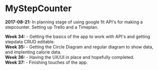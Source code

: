 # MyStepCounter

**2017-08-21:** In planning stage of using google fit API's for making a stepcounter. Setting up Trello and a Timeplan.


**Week 34:** - Getting the basics of the app to work with API's and getting stepdata CRUD editable.  
**Week 35:** - Getting the Circle Diagram and regular diagram to show data, and implenting calorie data.  
**Week 36:** - Having the UX/UI in place and hopefully completed.  
**Week 37:** - Finishing touches of the app.  

